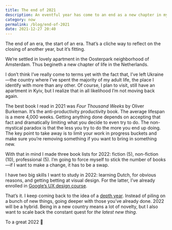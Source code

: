 ```yaml
---
title: The end of 2021
description: An eventful year has come to an end as a new chapter in my life is just getting started
category: now 
permalink: /blog/end-of-2021
date: 2021-12-27 20:40
---
```



The end of an era, the start of an era. That’s a cliche way to reflect on the closing of another year, but it’s fitting. 

We’re settled in lovely apartment in the Oosterpark neighborhood of Amsterdam. Thus begineth a new chapter of life in the Netherlands. 

I don’t think I’ve really come to terms yet with the fact that, I’ve left Ukraine—the country where I’ve spent the majority of my adult life, the place I identify with more than any other. Of course, I plan to visit, still have an apartment in Kyiv, but I realize that in all likelihood I’m not moving back again.

The best book I read in 2021 was *Four Thousand Weeks* by Oliver Burkeman. It’s the anti-productivity productivity book. The average lifespan is a mere 4,000 weeks. Getting anything done depends on accepting that fact and dramatically limiting what you decide to even try to do. The non-mystical paradox is that the less you try to do the more you end up doing. The key point to take away is to limit your work in progress buckets and make sure you’re removing something if you want to bring in something new. 

With that in mind I made three book lists for 2022: fiction (5), non-fiction (10), professional (5). I’m going to force myself to stick the number of books—if I want to make a change, it has to be a swap. 

I have two big skills I want to study in 2022: learning Dutch, for obvious reasons, and getting betting at visual design. For the latter, I’ve already enrolled in [Google’s UX design course](https://grow.google/certificates/ux-design/). 

That’s it. I keep coming back to the idea of a [depth year](https://www.raptitude.com/2017/12/go-deeper-not-wider/). Instead of piling on a bunch of new things, going deeper with those you’ve already done. 2022 will be a hybrid. Being in a new country means a lot of novelty, but I also want to scale back the constant quest for *the latest new thing*.

To a great 2022 🥂